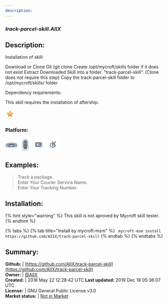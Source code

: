 ```yaml
---
description: 
---
```


### _track-parcel-skill.AIIX_  
## Description:  
Installation of skill:

Download or Clone Git (git clone 
Create /opt/mycroft/skills folder if it does not exist
Extract Downloaded Skill into a folder. "track-parcel-skill". (Clone does not require this step)
Copy the track-parcel-skill folder to /opt/mycroft/skills/ folder

Dependency requirements:

This skill requires the installation of aftership.
  
![](../.gitbook/assets/star.png)  
### Platform:  
 ![Mark I](../.gitbook/assets/mark-1-icon.png)  ![Mark II](../.gitbook/assets/mark-2-icon.png)  ![Picroft](../.gitbook/assets/picroft-icon.png)  ![plasmoid](../.gitbook/assets/kde.png)   
  
## Examples:  
> Track a package.  
> Enter Your Courier Service Name.  
> Enter Your Tracking Number.  
  
## Installation:  
{% hint style="warning" %}
This skill is not aproved by Mycroft skill tester.
{% endhint %}
    
{% tabs %}
{% tab title="Install by mycroft-msm" %}
``` mycroft-msm install https://github.com/AIIX/track-parcel-skill```
{% endtab %}
  {% endtabs %}
    
## Summary:  
**Github:** | [https://github.com/AIIX/track-parcel-skill](https://github.com/AIIX/track-parcel-skill)  
**Owner:** | [@AIIX](https://github.com/AIIX)  
**Created:** | 2018 May 22 12:28:42 UTC  **Last updated:** 2019 Dec 18 05:36:07 UTC  
**License:** | GNU General Public License v3.0  
**Market status:** | [Not in Market](https://market.mycroft.ai/skill/)  
